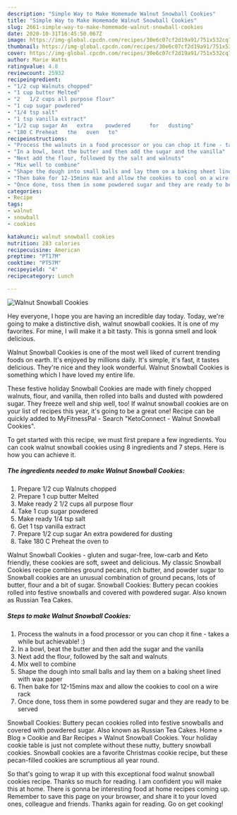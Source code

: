 ```yaml
---
description: "Simple Way to Make Homemade Walnut Snowball Cookies"
title: "Simple Way to Make Homemade Walnut Snowball Cookies"
slug: 2661-simple-way-to-make-homemade-walnut-snowball-cookies
date: 2020-10-31T16:45:50.067Z
image: https://img-global.cpcdn.com/recipes/30e6c07cf2d19a91/751x532cq70/walnut-snowball-cookies-recipe-main-photo.jpg
thumbnail: https://img-global.cpcdn.com/recipes/30e6c07cf2d19a91/751x532cq70/walnut-snowball-cookies-recipe-main-photo.jpg
cover: https://img-global.cpcdn.com/recipes/30e6c07cf2d19a91/751x532cq70/walnut-snowball-cookies-recipe-main-photo.jpg
author: Marie Watts
ratingvalue: 4.8
reviewcount: 25932
recipeingredient:
- "1/2 cup Walnuts chopped"
- "1 cup butter Melted"
- "2   1/2 cups all purpose flour"
- "1 cup sugar powdered"
- "1/4 tsp salt"
- "1 tsp vanilla extract"
- "1/2 cup sugar An   extra    powdered      for   dusting"
- "180 C Preheat   the   oven   to"
recipeinstructions:
- "Process the walnuts in a food processor or you can chop it fine - takes a while but achievable! :)"
- "In a bowl, beat the butter and then add the sugar and the vanilla"
- "Next add the flour, followed by the salt and walnuts"
- "Mix well to combine"
- "Shape the dough into small balls and lay them on a baking sheet lined with wax paper"
- "Then bake for 12-15mins max and allow the cookies to cool on a wire rack"
- "Once done, toss them in some powdered sugar and they are ready to be served"
categories:
- Recipe
tags:
- walnut
- snowball
- cookies

katakunci: walnut snowball cookies 
nutrition: 283 calories
recipecuisine: American
preptime: "PT17M"
cooktime: "PT57M"
recipeyield: "4"
recipecategory: Lunch

---
```



![Walnut Snowball Cookies](https://img-global.cpcdn.com/recipes/30e6c07cf2d19a91/751x532cq70/walnut-snowball-cookies-recipe-main-photo.jpg)

Hey everyone, I hope you are having an incredible day today. Today, we're going to make a distinctive dish, walnut snowball cookies. It is one of my favorites. For mine, I will make it a bit tasty. This is gonna smell and look delicious.

Walnut Snowball Cookies is one of the most well liked of current trending foods on earth. It's enjoyed by millions daily. It's simple, it's fast, it tastes delicious. They're nice and they look wonderful. Walnut Snowball Cookies is something which I have loved my entire life.

These festive holiday Snowball Cookies are made with finely chopped walnuts, flour, and vanilla, then rolled into balls and dusted with powdered sugar. They freeze well and ship well, too! If walnut snowball cookies are on your list of recipes this year, it&#39;s going to be a great one! Recipe can be quickly added to MyFitnessPal - Search &#34;KetoConnect - Walnut Snowball Cookies&#34;.


To get started with this recipe, we must first prepare a few ingredients. You can cook walnut snowball cookies using 8 ingredients and 7 steps. Here is how you can achieve it.

<!--inarticleads1-->

##### The ingredients needed to make Walnut Snowball Cookies:

1. Prepare 1/2 cup Walnuts chopped
1. Prepare 1 cup butter Melted
1. Make ready 2   1/2 cups all purpose flour
1. Take 1 cup sugar powdered
1. Make ready 1/4 tsp salt
1. Get 1 tsp vanilla extract
1. Prepare 1/2 cup sugar An   extra    powdered      for   dusting
1. Take 180 C Preheat   the   oven   to


Walnut Snowball Cookies - gluten and sugar-free, low-carb and Keto friendly, these cookies are soft, sweet and delicious. My classic Snowball Cookies recipe combines ground pecans, rich butter, and powder sugar to Snowball cookies are an unusual combination of ground pecans, lots of butter, flour and a bit of sugar. Snowball Cookies: Buttery pecan cookies rolled into festive snowballs and covered with powdered sugar. Also known as Russian Tea Cakes. 

<!--inarticleads2-->

##### Steps to make Walnut Snowball Cookies:

1. Process the walnuts in a food processor or you can chop it fine - takes a while but achievable! :)
1. In a bowl, beat the butter and then add the sugar and the vanilla
1. Next add the flour, followed by the salt and walnuts
1. Mix well to combine
1. Shape the dough into small balls and lay them on a baking sheet lined with wax paper
1. Then bake for 12-15mins max and allow the cookies to cool on a wire rack
1. Once done, toss them in some powdered sugar and they are ready to be served


Snowball Cookies: Buttery pecan cookies rolled into festive snowballs and covered with powdered sugar. Also known as Russian Tea Cakes. Home » Blog » Cookie and Bar Recipes » Walnut Snowball Cookies. Your holiday cookie table is just not complete without these nutty, buttery snowball cookies. Snowball cookies are a favorite Christmas cookie recipe, but these pecan-filled cookies are scrumptious all year round. 

So that's going to wrap it up with this exceptional food walnut snowball cookies recipe. Thanks so much for reading. I am confident you will make this at home. There is gonna be interesting food at home recipes coming up. Remember to save this page on your browser, and share it to your loved ones, colleague and friends. Thanks again for reading. Go on get cooking!
